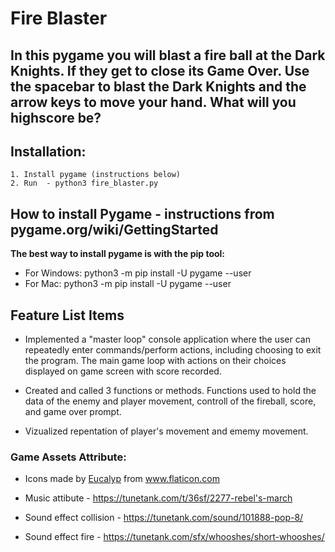 # Fire Blaster

## In this pygame you will blast a fire ball at the Dark Knights. If they get to close its Game Over. Use the spacebar to blast the Dark Knights and the arrow keys to move your hand. What will you highscore be?

## Installation: <break>
    1. Install pygame (instructions below)
    2. Run  - python3 fire_blaster.py
## How to install Pygame - instructions from pygame.org/wiki/GettingStarted
**The best way to install pygame is with the pip tool:**
   - For Windows: python3 -m pip install -U pygame --user
   - For Mac: python3 -m pip install -U pygame --user
   
## Feature List Items
- Implemented a "master loop" console application where the user can repeatedly enter commands/perform actions, including choosing to exit the program. The main game loop with actions on their choices displayed on game screen with score recorded. 

- Created and called 3 functions or methods. Functions used to hold the data of the enemy and player movement, controll of the fireball, score, and game over prompt. 

- Vizualized repentation of player's movement and ememy movement. 
 
 
### Game Assets Attribute: 
 - <div>Icons made by <a href="https://www.flaticon.com/authors/eucalyp" title="Eucalyp">Eucalyp</a> from <a href="https://www.flaticon.com/" title="Flaticon">www.flaticon.com</a></div>

- Music attibute - https://tunetank.com/t/36sf/2277-rebel's-march
- Sound effect collision - https://tunetank.com/sound/101888-pop-8/
- Sound effect fire - https://tunetank.com/sfx/whooshes/short-whooshes/
